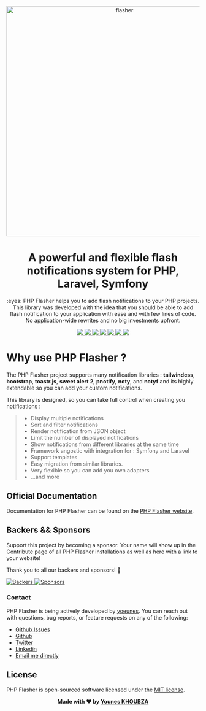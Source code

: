<p align="center"><img width="600" alt="flasher" src="https://user-images.githubusercontent.com/10859693/102468596-03317180-4052-11eb-9df3-44dc6235b238.png"></p>

<h1 align="center">A powerful and flexible flash notifications system for PHP, Laravel, Symfony</h1>

<p align="center">
    :eyes: PHP Flasher helps you to add flash notifications to your PHP projects. 
    This library was developed with the idea that you should be able to add flash notification to your application with ease and with few lines of code. 
    No application-wide rewrites and no big investments upfront.
</p>

<p align="center">
    <a href="https://github.com/php-flasher/flasher">
        <img src="https://img.shields.io/badge/source-php--flasher/flasher-blue.svg?style=flat-square">
    </a>
    <a href="https://github.com/php-flasher/flasher/releases">
        <img src="https://img.shields.io/github/tag/php-flasher/flasher.svg">
    </a>
    <a href="https://github.com/php-flasher/flasher/blob/master/LICENSE">
        <img src="https://img.shields.io/badge/license-MIT-brightgreen.svg">
    </a>
    <a href="https://packagist.org/packages/php-flasher/flasher">
        <img src="https://img.shields.io/packagist/dt/php-flasher/flasher.svg">
    </a>
    <a href="https://packagist.org/packages/php-flasher/flasher">
        <img src="https://img.shields.io/packagist/php-v/php-flasher/flasher.svg?style=flat-square">
    </a>
    <a href="https://opencollective.com/php-flasher">
        <img src="https://opencollective.com/php-flasher/tiers/backer/badge.svg?label=backer&color=brightgreen" />
    </a>
    <a href="https://opencollective.com/php-flasher">
        <img src="https://opencollective.com/php-flasher/tiers/sponsor/badge.svg?label=sponsor&color=brightgreen" />
    </a>
</p>

# Why use PHP Flasher ?

The PHP Flasher project supports many notification libraries : __tailwindcss__, __bootstrap__, __toastr.js__, __sweet alert 2__, __pnotify__, __noty__, and __notyf__
and its highly extendable so you can add your custom notifications.

This library is designed, so you can take full control when creating you notifications :

> * Display multiple notifications
> * Sort and filter notifications
> * Render notification from JSON object
> * Limit the number of displayed notifications
> * Show notifications from different libraries at the same time
> * Framework angostic with integration for : Symfony and Laravel
> * Support templates
> * Easy migration from similar libraries.
> * Very flexible so you can add you own adapters
> * ...and more


## Official Documentation

Documentation for PHP Flasher can be found on the [PHP Flasher website](https://php-flasher.github.io/).

## Backers && Sponsors

Support this project by becoming a sponsor. Your name will show up in the Contribute page of all PHP Flasher installations as well as here with a link to your website!

Thank you to all our backers and sponsors! 🙏

<a href="https://opencollective.com/php-flasher#backers" target="_blank">
  <img src="https://opencollective.com/php-flasher/backers.svg?width=890" title="Backers" alt="Backers">
</a>

<a href="https://opencollective.com/php-flasher#sponsors" target="_blank">
  <img src="https://opencollective.com/php-flasher/sponsors.svg?width=890" title="Sponsors" alt="Sponsors">
</a>

### Contact

PHP Flasher is being actively developed by <a href="https://github.com/yoeunes">yoeunes</a>. You can reach out with questions, bug reports, or feature requests 
on any of the following:

- [Github Issues](https://github.com/php-flasher/flasher/issues) 
- [Github](https://github.com/yoeunes)
- [Twitter](https://twitter.com/yoeunes)
- [Linkedin](https://www.linkedin.com/in/younes-khoubza/)
- [Email me directly](mailto:younes.khoubza@gmail.com)

## License

PHP Flasher is open-sourced software licensed under the [MIT license](https://opensource.org/licenses/MIT).

<p align="center"> <b>Made with ❤️ by <a href="https://www.linkedin.com/in/younes-khoubza/">Younes KHOUBZA</a> <b> </p>
